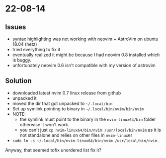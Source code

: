# 22-08-14

## Issues

- syntax highlighting was not working with neovim + AstroVim on ubuntu 18.04 (hetz)
- tried everything to fix it
- eventually realized it might be because I had neovim 0.8 installed which is buggy.
- unfortunately neovim 0.6 isn't compatible with my version of astrovim

## Solution

- downloaded latest nvim 0.7 linux release from github
- unpacked it
- moved the dir that got unpacked to `~/.local/bin`
- Set up symlink pointing to binary in `~/.local/bin/nvim/bin/nvim`
- NOTE: 
  - the symlink must point to the binary in the `nvim-linux64/bin` folder otherwise it won't work.
  - you can't just `cp nvim-linux64/bin/nvim /usr/local/bin/nvim` as it is not standalone and relies on other files in `nvim-linux64`
- `sudo ln -s ~/.local/bin/nvim-linux64/bin/nvim /usr/local/bin/nvim`

Anyway, that seemed tofix unordered list fix it?

